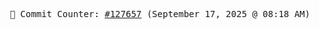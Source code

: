 <p align="center">
    <samp>
        📮 Commit Counter: <a href="https://github.com/Javascript-void0/Javascript-void0/commits/main">#127657</a> (September 17, 2025 @ 08:18 AM)
    </samp>
</p>